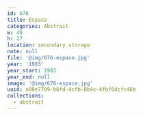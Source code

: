 ```yaml
---
id: 676
title: Espace
categories: Abstrait
w: 40
h: 27
location: secondary storage
note: null
file: '@img/676-espace.jpg'
year: '1983'
year_start: 1983
year_end: null
image: '@img/676-espace.jpg'
uuid: a98e7709-b6fd-4cfb-8b4c-4fbf6dcfc46b
collections:
  - abstrait
---
```



